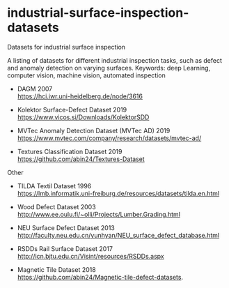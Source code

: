# industrial-surface-inspection-datasets
Datasets for industrial surface inspection

A listing of datasets for different industrial inspection tasks, such as defect and anomaly detection on varying surfaces.
Keywords: deep Learning, computer vision, machine vision, automated inspection

* DAGM 2007<br />
https://hci.iwr.uni-heidelberg.de/node/3616

* Kolektor Surface-Defect Dataset 2019<br />
https://www.vicos.si/Downloads/KolektorSDD

* MVTec Anomaly Detection Dataset (MVTec AD) 2019<br />
https://www.mvtec.com/company/research/datasets/mvtec-ad/

* Textures Classification Dataset 2019<br />
https://github.com/abin24/Textures-Dataset

Other 


* TILDA Textil Dataset 1996<br />
https://lmb.informatik.uni-freiburg.de/resources/datasets/tilda.en.html

* Wood Defect Dataset 2003<br />
http://www.ee.oulu.fi/~olli/Projects/Lumber.Grading.html

* NEU Surface Defect Dataset 2013<br />
http://faculty.neu.edu.cn/yunhyan/NEU_surface_defect_database.html

* RSDDs Rail Surface Dataset 2017<br />
http://icn.bjtu.edu.cn/Visint/resources/RSDDs.aspx

* Magnetic Tile Dataset 2018<br />
https://github.com/abin24/Magnetic-tile-defect-datasets.
